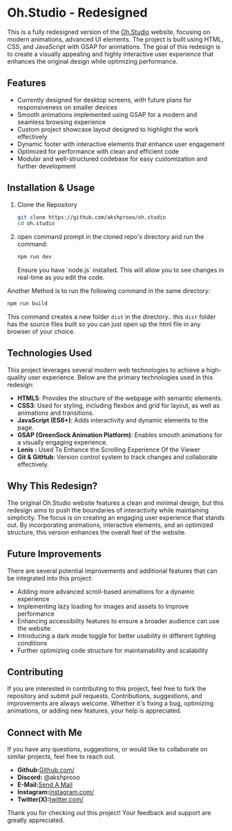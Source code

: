 # Oh.Studio - Redesigned

This is a fully redesigned version of the [Oh.Studio](https://oh.studio/) website, focusing on modern animations, advanced UI elements. The project is built using HTML, CSS, and JavaScript with GSAP for animations. The goal of this redesign is to create a visually appealing and highly interactive user experience that enhances the original design while optimizing performance.

## Features

- Currently designed for desktop screens, with future plans for responsiveness on smaller devices
- Smooth animations implemented using GSAP for a modern and seamless browsing experience
- Custom project showcase layout designed to highlight the work effectively
- Dynamic footer with interactive elements that enhance user engagement
- Optimized for performance with clean and efficient code
- Modular and well-structured codebase for easy customization and further development

## Installation & Usage

1. Clone the Repository

   ```sh
   git clone https://github.com/akshprooo/oh.studio
   cd oh.studio
   ```

2. open command prompt in the cloned repo's directory and run the command:

   ```sh
   npm run dev
   ```

   Ensure you have \`node.js\` installed. This will allow you to see changes in real-time as you edit the code.

Another Method is to run the following command in the same directory:

```sh
npm run build
```

This command creates a new folder `dist` in the directory.. this `dist` folder has the source files built so you can just open up the html file in any browser of your choice.

## Technologies Used

This project leverages several modern web technologies to achieve a high-quality user experience. Below are the primary technologies used in this redesign:

- **HTML5**: Provides the structure of the webpage with semantic elements.
- **CSS3**: Used for styling, including flexbox and grid for layout, as well as animations and transitions.
- **JavaScript (ES6+)**: Adds interactivity and dynamic elements to the page.
- **GSAP (GreenSock Animation Platform)**: Enables smooth animations for a visually engaging experience.
- **Lenis :** Used To Enhance the Scrolling Experience Of the Viewer
- **Git & GitHub**: Version control system to track changes and collaborate effectively.

## Why This Redesign?

The original Oh.Studio website features a clean and minimal design, but this redesign aims to push the boundaries of interactivity while maintaining simplicity. The focus is on creating an engaging user experience that stands out. By incorporating animations, interactive elements, and an optimized structure, this version enhances the overall feel of the website.

## Future Improvements

There are several potential improvements and additional features that can be integrated into this project:

- Adding more advanced scroll-based animations for a dynamic experience
- Implementing lazy loading for images and assets to improve performance
- Enhancing accessibility features to ensure a broader audience can use the website
- Introducing a dark mode toggle for better usability in different lighting conditions
- Further optimizing code structure for maintainability and scalability

## Contributing

If you are interested in contributing to this project, feel free to fork the repository and submit pull requests. Contributions, suggestions, and improvements are always welcome. Whether it's fixing a bug, optimizing animations, or adding new features, your help is appreciated.

## Connect with Me

If you have any questions, suggestions, or would like to collaborate on similar projects, feel free to reach out.

- **Github:**[Github.com/](github.com/akshprooo)
- **Discord:** @akshprooo
- **E-Mail:**[Send A Mail](mailto:akshprooo@gmail.com)
- **Instagram:**[instagram.com/](instagram.com/akshtiwari__)
- **Twitter(X):**[twitter.com/](twitter.com/akshprooo)

Thank you for checking out this project! Your feedback and support are greatly appreciated.

